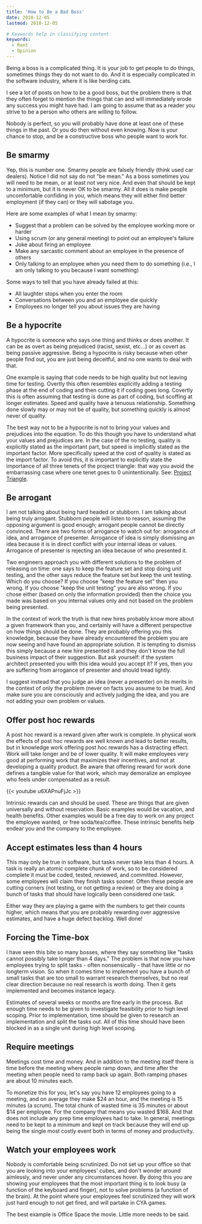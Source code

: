 ```yaml
---
title: 'How to Be a Bad Boss'
date: 2010-12-05
lastmod: 2010-12-05

# Keywords help in classifying content
keywords:
  - Rant
  - Opinion
---
```


Being a boss is a complicated thing. It is your job to get people to do things, sometimes things they do not want to do. And it is especially complicated in the software industry, where it is like herding cats.

I see a lot of posts on how to be a good boss, but the problem there is that they often forget to mention the things that can and will immediately erode any success you might have had. I am going to assume that as a reader you strive to be a person who others are willing to follow.

Nobody is perfect, so you will probably have done at least one of these things in the past. Or you do then without even knowing. Now is your chance to stop, and be a constructive boss who people want to work for.

<!--more-->

## Be smarmy

Yep, this is number one. Smarmy people are falsely friendly (think used car dealers). Notice I did not say do not "be mean." As a boss sometimes you will need to be mean, or at least not very nice. And even that should be kept to a minimum, but it is never OK to be smarmy. All it does is make people uncomfortable confiding in you, which means they will either find better employment (if they can) or they will sabotage you.

Here are some examples of what I mean by smarmy:

- Suggest that a problem can be solved by the employee working more or harder
- Using scrum (or any general meeting) to point out an employee's failure
- Joke about firing an employee
- Make any sarcastic comment about an employee in the presence of others
- Only talking to an employee when you need them to do something (i.e., I am only talking to you because I want something)

Some ways to tell that you have already failed at this:

- All laughter stops when you enter the room
- Conversations between you and an employee die quickly
- Employees no longer tell you about issues they are having

## Be a hypocrite

A hypocrite is someone who says one thing and thinks or does another. It can be as overt as being prejudiced (racist, sexist, etc...) or as covert as being passive aggressive. Being a hypocrite is risky because when other people find out, you are just being deceitful, and no one wants to deal with that.

One example is saying that code needs to be high quality but not leaving time for testing. Overtly this often resembles explicitly adding a testing phase at the end of coding and then cutting it if coding goes long. Covertly this is often assuming that testing is done as part of coding, but scoffing at longer estimates. Speed and quality have a tenuous relationship. Something done slowly may or may not be of quality, but something quickly is almost never of quality.

The best way not to be a hypocrite is not to bring your values and prejudices into the equation. To do this though you have to understand what your values and prejudices are. In the case of the no testing, quality is explicitly stated as the important part, but speed is implicitly stated as the important factor. More specifically speed at the cost of quality is stated as the import factor. To avoid this, it is important to explicitly state the importance of all three tenets of the project triangle: that way you avoid the embarrassing case where one tenet goes to 0 unintentionally. See: [Project Triangle](http://en.wikipedia.org/wiki/Project_triangle).

## Be arrogant

I am not talking about being hard headed or stubborn. I am talking about being truly arrogant. Stubborn people will listen to reason, assuming the opposing argument is good enough; arrogant people cannot be directly convinced. There are two forms of arrogance to watch out for: arrogance of idea, and arrogance of presenter. Arrogance of idea is simply dismissing an idea because it is in direct conflict with your internal ideas or values. Arrogance of presenter is rejecting an idea because of who presented it.

Two engineers approach you with different solutions to the problem of releasing on time: one says to keep the feature set and stop doing unit testing, and the other says reduce the feature set but keep the unit testing. Which do you choose? If you choose "keep the feature set" then you wrong. If you choose "keep the unit testing" you are also wrong. If you chose either (based on only the information provided) then the choice you made was based on you internal values only and not based on the problem being presented.

In the context of work the truth is that new hires probably know more about a given framework than you, and certainly will have a different perspective on how things should be done. They are probably offering you this knowledge, because they have already encountered the problem you are now seeing and have found an appropriate solution. It is tempting to dismiss this simply because a new hire presented it and they don't know the full business impact of their suggestion. But ask yourself: if the system architect presented you with this idea would you accept it? If yes, then you are suffering from arrogance of presenter and should tread lightly.

I suggest instead that you judge an idea (never a presenter) on its merits in the context of only the problem (never on facts you assume to be true). And make sure you are consciously and actively judging the idea, and you are not adding your own problem or values.

## Offer post hoc rewards

A post hoc reward is a reward given after work is complete. In physical work the effects of post hoc rewards are well known and lead to better results, but in knowledge work offering post hoc rewards has a distracting effect. Work will take longer and be of lower quality. It will make employees very good at performing work that maximizes their incentives, and not at developing a quality product. Be aware that offering reward for work done defines a tangible value for that work, which may demoralize an employee who feels under compensated as a result.

{{< youtube u6XAPnuFjJc >}}

Intrinsic rewards can and should be used. These are things that are given universally and without reservation. Basic examples would be vacation, and health benefits. Other examples would be a free day to work on any project the employee wanted, or free soda/tea/coffee. These intrinsic benefits help endear you and the company to the employee.

## Accept estimates less than 4 hours

This may only be true in software, but tasks never take less than 4 hours. A task is really an atomic complete chunk of work, so to be considered complete it must be coded, tested, reviewed, and committed. However, some employees will claim they finish tasks sooner. Often these people are cutting corners (not testing, or not getting a review) or they are doing a bunch of tasks that should have logically been considered one task.

Either way they are playing a game with the numbers to get their counts higher, which means that you are probably rewarding over aggressive estimates, and have a huge defect backlog. Well done!

## Forcing the Time-box

I have seen this bite so many bosses, where they say something like "tasks cannot possibly take longer than 4 days." The problem is that now you have employees trying to split tasks - often nonsensically - that have little or no longterm vision. So when it comes time to implement you have a bunch of small tasks that are too small to warrant research themselves, but no real clear direction because no real research is worth doing. Then it gets implemented and becomes instance legacy.

Estimates of several weeks or months are fine early in the process. But enough time needs to be given to investigate feasibility prior to high level scoping. Prior to implementation, time should be given to research an implementation and split the tasks out. All of this time should have been blocked in as a single unit during high level scoping.

## Require meetings

Meetings cost time and money. And in addition to the meeting itself there is time before the meeting where people ramp down, and time after the meeting when people need to ramp back up again. Both ramping phases are about 10 minutes each.

To monetize this for you, let's say you have 12 employees going to a meeting, and on average they make $24 an hour, and the meeting is 15 minutes (a scrum). The total chunk of wasted time is 35 minutes or about $14 per employee. For the company that means you wasted $168. And that does not include any prep time employees had to take. In general, meetings need to be kept to a minimum and kept on track because they will end up being the single most costly event both in terms of money and productivity.

## Watch your employees work

Nobody is comfortable being scrutinized. Do not set up your office so that you are looking into your employees' cubes, and don't wonder around aimlessly, and never under any circumstances hover. By doing this you are showing your employees that the most important thing is to look busy (a function of the keyboard and finger), not to solve problems (a function of the brain). At the point where your employees feel scrutinized they will work just hard enough to not get fired, and will partake in CYA games.

The best example is Office Space the movie. Little more needs to be said.
